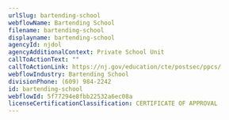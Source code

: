 ```yaml
---
urlSlug: bartending-school
webflowName: Bartending School
filename: bartending-school
displayname: bartending-school
agencyId: njdol
agencyAdditionalContext: Private School Unit
callToActionText: ""
callToActionLink: https://nj.gov/education/cte/postsec/ppcs/
webflowIndustry: Bartending School
divisionPhone: (609) 984-2242
id: bartending-school
webflowId: 5f77294e8fbb22532a6ec08a
licenseCertificationClassification: CERTIFICATE OF APPROVAL
---
```

